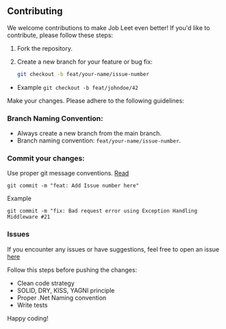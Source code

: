 ## Contributing

We welcome contributions to make Job Leet even better! If you'd like to contribute, please follow these steps:

1. Fork the repository.

2. Create a new branch for your feature or bug fix:

   ```bash
   git checkout -b feat/your-name/issue-number

- Example
```git checkout -b feat/johndoe/42```

Make your changes. Please adhere to the following guidelines:

### Branch Naming Convention:

- Always create a new branch from the main branch.
- Branch naming convention: ```feat/your-name/issue-number```.

### Commit your changes:
Use proper git message conventions. [Read](https://www.conventionalcommits.org/en/v1.0.0/)


```git commit -m "feat: Add Issue number here"```

Example 

```git commit -m "fix: Bad request error using Exception Handling Middleware #21 ```

### Issues
If you encounter any issues or have suggestions, feel free to open an issue [here](https://github.com/Nix-code/Job-Leet-core-api/issues)

Follow this steps before pushing the changes:
- Clean code strategy
- SOLID, DRY, KISS, YAGNI principle
- Proper .Net Naming convention
- Write tests 

Happy coding! 